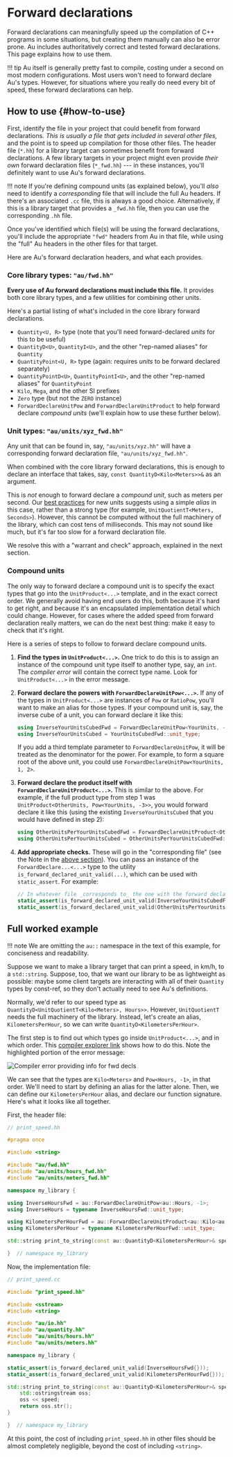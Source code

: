 # Forward declarations

Forward declarations can meaningfully speed up the compilation of C++ programs in some situations,
but creating them manually can also be error prone.  Au includes authoritatively correct and tested
forward declarations.  This page explains how to use them.

!!! tip
    Au itself is generally pretty fast to compile, costing under a second on most modern
    configurations.  Most users won't need to forward declare Au's types.  However, for situations
    where you really do need every bit of speed, these forward declarations can help.

## How to use {#how-to-use}

First, identify the file in your project that could benefit from forward declarations.  _This is
usually a file that gets included in several other files,_ and the point is to speed up compilation
for those other files.  The header file (`*.hh`) for a library target can sometimes benefit from
forward declarations.  A few library targets in your project might even provide _their own_ forward
declaration files (`*_fwd.hh`) --- in these instances, you'll definitely want to use Au's forward
declarations.

!!! note
    If you're defining compound units (as explained below), you'll _also_ need to identify
    a _corresponding_ file that will include the full Au headers.  If there's an associated `.cc`
    file, this is always a good choice.  Alternatively, if this is a library target that provides
    a `_fwd.hh` file, then you can use the corresponding `.hh` file.

Once you've identified which file(s) will be using the forward declarations, you'll include the
appropriate `"fwd"` headers from Au in that file, while using the "full" Au headers in the other
files for that target.

Here are Au's forward declaration headers, and what each provides.

### Core library types: `"au/fwd.hh"`

**Every use of Au forward declarations must include this file.**  It provides both core library
types, and a few utilities for combining other units.

Here's a partial listing of what's included in the core library forward declarations.

- `Quantity<U, R>` type (note that you'll need forward-declared _units_ for this to be useful)
- `QuantityD<U>`, `QuantityI<U>`, and the other "rep-named aliases" for `Quantity`
- `QuantityPoint<U, R>` type (again: requires _units_ to be forward declared separately)
- `QuantityPointD<U>`, `QuantityPointI<U>`, and the other "rep-named aliases" for `QuantityPoint`
- `Kilo`, `Mega`, and the other SI prefixes
- `Zero` type (but not the `ZERO` instance)
- `ForwardDeclareUnitPow` and `ForwardDeclareUnitProduct` to help forward declare _compound units_
  (we'll explain how to use these further below).

### Unit types: `"au/units/xyz_fwd.hh"`

Any unit that can be found in, say, `"au/units/xyz.hh"` will have a corresponding forward
declaration file, `"au/units/xyz_fwd.hh"`.

When combined with the core library forward declarations, this is enough to declare an interface
that takes, say, `const QuantityD<Kilo<Meters>>&` as an argument.

This is _not_ enough to forward declare a _compound unit_, such as meters per second.  Our [best
practices](./new-units.md#alias-vs-strong) for new units suggests using a simple _alias_ in this
case, rather than a strong type (for example, `UnitQuotientT<Meters, Seconds>`).  However, this
cannot be computed without the full machinery of the library, which can cost tens of milliseconds.
This may not sound like much, but it's far too slow for a forward declaration file.

We resolve this with a "warrant and check" approach, explained in the next section.

### Compound units

The only way to forward declare a compound unit is to specify the exact types that go into the
`UnitProduct<...>` template, and in the exact correct order.  We generally avoid having end users do
this, both because it's hard to get right, and because it's an encapsulated implementation detail
which could change.  However, for cases where the added speed from forward declaration really
matters, we can do the next best thing: make it easy to check that it's right.

Here is a series of steps to follow to forward declare compound units.

1.  **Find the types in `UnitProduct<...>`.**  One trick to do this is to assign an instance of the
    compound unit type itself to another type, say, an `int`.  The _compiler error_ will contain the
    correct type name.  Look for `UnitProduct<...>` in the error message.

2.  **Forward declare the powers with `ForwardDeclareUnitPow<...>`.**  If any of the types in
    `UnitProduct<...>` are instances of `Pow` or `RatioPow`, you'll want to make an alias for those
    types.  If your compound unit is, say, the inverse cube of a unit, you can forward declare it
    like this:

    ```cpp
    using InverseYourUnitsCubedFwd = ForwardDeclareUnitPow<YourUnits, -3>;
    using InverseYourUnitsCubed = YourUnitsCubedFwd::unit_type;
    ```

    If you add a third template parameter to `ForwardDeclareUnitPow`, it will be treated as the
    denominator for the power.  For example, to form a square root of the above unit, you could use
    `ForwardDeclareUnitPow<YourUnits, 1, 2>`.

3.  **Forward declare the product itself with `ForwardDeclareUnitProduct<...>`.**  This is similar
    to the above.  For example, if the full product type from step 1 was
    `UnitProduct<OtherUnits, Pow<YourUnits, -3>>`, you would forward declare it like this (using the
    existing `InverseYourUnitsCubed` that you would have defined in step 2):

    ```cpp
    using OtherUnitsPerYourUnitsCubedFwd = ForwardDeclareUnitProduct<OtherUnits, InverseYourUnitsCubed>;
    using OtherUnitsPerYourUnitsCubed = OtherUnitsPerYourUnitsCubedFwd::unit_type;
    ```

4.  **Add appropriate checks.**  These will go in the "corresponding file" (see the Note in the
    [above section](#how-to-use)).  You can pass an instance of the `ForwardDeclare...<...>` type to
    the utility `is_forward_declared_unit_valid(...)`, which can be used with `static_assert`.  For
    example:

    ```cpp
    // In whatever file _corresponds to_ the one with the forward declarations:
    static_assert(is_forward_declared_unit_valid(InverseYourUnitsCubedFwd{}));
    static_assert(is_forward_declared_unit_valid(OtherUnitsPerYourUnitsCubedFwd{}));
    ```

## Full worked example

!!! note
    We are omitting the `au::` namespace in the text of this example, for conciseness and
    readability.

Suppose we want to make a library target that can print a speed, in km/h, to a `std::string`.
Suppose, too, that we want our library to be as lightweight as possible: maybe some client targets
are interacting with all of their `Quantity` types by const-ref, so they don't actually need to see
Au's definitions.

Normally, we'd refer to our speed type as `QuantityD<UnitQuotientT<Kilo<Meters>, Hours>>`.  However,
`UnitQuotientT` needs the full machinery of the library.  Instead, let's create an alias,
`KilometersPerHour`, so we can write `QuantityD<KilometersPerHour>`.

The first step is to find out which types go inside `UnitProduct<...>`, and in which order.  This
[compiler explorer link](https://godbolt.org/z/cW3Gs7YzT) shows how to do this.  Note the
highlighted portion of the error message:

![Compiler error providing info for fwd decls](../assets/fwd_declare_compiler_error.png)

We can see that the types are `Kilo<Meters>` and `Pow<Hours, -1>`, in that order.  We'll need to
start by defining an alias for the latter alone.  Then, we can define our `KilometersPerHour` alias,
and declare our function signature.  Here's what it looks like all together.

First, the header file:

```cpp
// print_speed.hh

#pragma once

#include <string>

#include "au/fwd.hh"
#include "au/units/hours_fwd.hh"
#include "au/units/meters_fwd.hh"

namespace my_library {

using InverseHoursFwd = au::ForwardDeclareUnitPow<au::Hours, -1>;
using InverseHours = typename InverseHoursFwd::unit_type;

using KilometersPerHourFwd = au::ForwardDeclareUnitProduct<au::Kilo<au::Meters>, InverseHours>;
using KilometersPerHour = typename KilometersPerHourFwd::unit_type;

std::string print_to_string(const au::QuantityD<KilometersPerHour>& speed);

}  // namespace my_library
```

Now, the implementation file:

```cpp
// print_speed.cc

#include "print_speed.hh"

#include <sstream>
#include <string>

#include "au/io.hh"
#include "au/quantity.hh"
#include "au/units/hours.hh"
#include "au/units/meters.hh"

namespace my_library {

static_assert(is_forward_declared_unit_valid(InverseHoursFwd{}));
static_assert(is_forward_declared_unit_valid(KilometersPerHourFwd{}));

std::string print_to_string(const au::QuantityD<KilometersPerHour>& speed) {
    std::ostringstream oss;
    oss << speed;
    return oss.str();
}

}  // namespace my_library
```

At this point, the cost of including `print_speed.hh` in other files should be almost completely
negligible, beyond the cost of including `<string>`.
